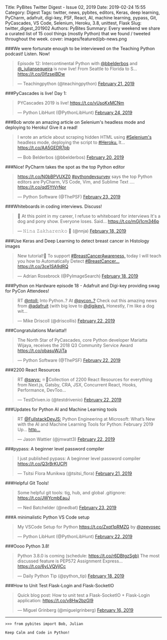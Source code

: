 Title: PyBites Twitter Digest - Issue 02, 2019
Date: 2019-02-24 15:55
Category: Digest
Tags: twitter, news, pybites, editors, Keras, deep learning, PyCharm, adafruit, digi-key, PSF, React, AI, machine learning, pypass, Git, PyCascades, VS Code, Selenium, Heroku, 3.8, unittest, Flask
Slug: twitter_digest_201902
Authors: PyBites
Summary: Every weekend we share a curated list of 15 cool things (mostly Python) that we found / tweeted throughout the week.
cover: images/featured/pb-news.png


###We were fortunate enough to be interviewed on the Teaching Python podcast! Listen. Now!

<blockquote class="twitter-tweet"><p>Episode 12: Intercontinental Python with <a href="https://twitter.com/@bbelderbos" target="_blank">@bbelderbos</a> and <a href="https://twitter.com/@_juliansequeira" target="_blank">@_juliansequeira</a> is now live! From Seattle to Florida to S… <a href="https://t.co/0lfzseiBDw" title="https://t.co/0lfzseiBDw" target="_blank">https://t.co/0lfzseiBDw</a></p>— Teachingpython (@teachingpython) <a href="https://twitter.com/teachingpython/status/1098623263532568576" data-datetime="2019-02-21T16:39:32+00:00">February 21, 2019</a></blockquote>


###PyCascades is live! Day 1:

<blockquote class="twitter-tweet"><p>PYCascades 2019 is live! <a href="https://t.co/vUsoKxMCNm" title="https://t.co/vUsoKxMCNm" target="_blank">https://t.co/vUsoKxMCNm</a></p>— Python LibHunt (@PythonLibHunt) <a href="https://twitter.com/PythonLibHunt/status/1099521124575076353" data-datetime="2019-02-24T04:07:18+00:00">February 24, 2019</a></blockquote>


###Bob wrote an amazing article on Selenium's headless mode and deploying to Heroku! Give it a read!

<blockquote class="twitter-tweet"><p>I wrote an article about scraping hidden HTML using <a href="https://twitter.com/search/#Selenium's" target="_blank">#Selenium's</a> headless mode, deploying the script to <a href="https://twitter.com/search/#Heroku." target="_blank">#Heroku.</a> It… <a href="https://t.co/AA5GEDR7pb" title="https://t.co/AA5GEDR7pb" target="_blank">https://t.co/AA5GEDR7pb</a></p>— Bob Belderbos (@bbelderbos) <a href="https://twitter.com/bbelderbos/status/1098151204981534720" data-datetime="2019-02-20T09:23:44+00:00">February 20, 2019</a></blockquote>


###Nice! PyCharm takes the spot as the top Python editor

<blockquote class="twitter-tweet"><p><a href="https://t.co/N0bBPVUXZ0" title="https://t.co/N0bBPVUXZ0" target="_blank">https://t.co/N0bBPVUXZ0</a> <a href="https://twitter.com/search/#pythondevsurvey" target="_blank">#pythondevsurvey</a> says the top Python editors are PyCharm, VS Code, Vim, and Sublime Text .… <a href="https://t.co/qd5YtVrNpr" title="https://t.co/qd5YtVrNpr" target="_blank">https://t.co/qd5YtVrNpr</a></p>— Python Software (@ThePSF) <a href="https://twitter.com/ThePSF/status/1099209497480962048" data-datetime="2019-02-23T07:29:01+00:00">February 23, 2019</a></blockquote>


###Whiteboards in coding interviews. Discuss!

<blockquote class="twitter-tweet"><p>💯 At this point in my career, I refuse to whiteboard for interviews It's a dog and pony show. Everyone loses. Said… <a href="https://t.co/mGj1cm346p" title="https://t.co/mGj1cm346p" target="_blank">https://t.co/mGj1cm346p</a></p>— 𝙽𝚒𝚗𝚊 𝚉𝚊𝚔𝚑𝚊𝚛𝚎𝚗𝚔𝚘 🐍 (@nnja) <a href="https://twitter.com/nnja/status/1097634765371367424" data-datetime="2019-02-18T23:11:35+00:00">February 18, 2019</a></blockquote>


###Use Keras and Deep Learning to detect breast cancer in Histology images

<blockquote class="twitter-tweet"><p>New tutorial!🚀 To support <a href="https://twitter.com/search/#BreastCancerAwareness," target="_blank">#BreastCancerAwareness,</a> today I will teach you how to Automatically Detect <a href="https://twitter.com/search/#BreastCancer…" target="_blank">#BreastCancer…</a> <a href="https://t.co/3ce1SA9dRQ" title="https://t.co/3ce1SA9dRQ" target="_blank">https://t.co/3ce1SA9dRQ</a></p>— Adrian Rosebrock (@PyImageSearch) <a href="https://twitter.com/PyImageSearch/status/1097513013349896192" data-datetime="2019-02-18T15:07:47+00:00">February 18, 2019</a></blockquote>


###Python on Hardware episode 18 - Adafruit and Digi-key providing swag for PyCon Attendees!

<blockquote class="twitter-tweet"><p>RT <a href="https://twitter.com/@ntoll:" target="_blank">@ntoll:</a> Into Python..? At <a href="https://twitter.com/@pycon..?" target="_blank">@pycon..?</a> Check out this amazing news from <a href="https://twitter.com/@adafruit" target="_blank">@adafruit</a> (with big love to <a href="https://twitter.com/@digikey)." target="_blank">@digikey).</a> Honestly, I'm like a dog wit…</p>— Mike Driscoll (@driscollis) <a href="https://twitter.com/driscollis/status/1098985171666288640" data-datetime="2019-02-22T16:37:37+00:00">February 22, 2019</a></blockquote>


###Congratulations Mariatta!!

<blockquote class="twitter-tweet"><p>The North Star of PyCascades, core Python developer Mariatta Wijaya, receives the 2018 Q3 Community Service Award <a href="https://t.co/obasuWJiTa" title="https://t.co/obasuWJiTa" target="_blank">https://t.co/obasuWJiTa</a></p>— Python Software (@ThePSF) <a href="https://twitter.com/ThePSF/status/1098961147384995840" data-datetime="2019-02-22T15:02:09+00:00">February 22, 2019</a></blockquote>


###2200 React Resources

<blockquote class="twitter-tweet"><p>RT <a href="https://twitter.com/@swyx:" target="_blank">@swyx:</a> ⚛️🤯Collection of 2200 React Resources for everything from Next.js, Gatsby, CRA, JSX, Concurrent React, Hooks, Performance, DevToo…</p>— TestDriven.io (@testdrivenio) <a href="https://twitter.com/testdrivenio/status/1099016872723283968" data-datetime="2019-02-22T18:43:35+00:00">February 22, 2019</a></blockquote>


###Updates for Python AI and Machine Learning tools

<blockquote class="twitter-tweet"><p>RT <a href="https://twitter.com/@FullstackDevJS:" target="_blank">@FullstackDevJS:</a> Python Engineering at Microsoft: What’s New with the AI and Machine Learning Tools for Python: February 2019 Up... <a href="http…" title="http…" target="_blank">http…</a></p>— Jason Wattier (@jmwatt3) <a href="https://twitter.com/jmwatt3/status/1099043777937735682" data-datetime="2019-02-22T20:30:30+00:00">February 22, 2019</a></blockquote>


###pypass: A beginner level password compiler

<blockquote class="twitter-tweet"><p>I just published pypass: A beginner level password compiler <a href="https://t.co/Q3rBrKUCPl" title="https://t.co/Q3rBrKUCPl" target="_blank">https://t.co/Q3rBrKUCPl</a></p>— Tsitsi Flora Munikwa (@tsitsi_flora) <a href="https://twitter.com/tsitsi_flora/status/1098685397868138497" data-datetime="2019-02-21T20:46:26+00:00">February 21, 2019</a></blockquote>


###Helpful Git Tools!

<blockquote class="twitter-tweet"><p>Some helpful git tools: tig, hub, and global .gitignore: <a href="https://t.co/JWYcmbEauJ" title="https://t.co/JWYcmbEauJ" target="_blank">https://t.co/JWYcmbEauJ</a></p>— Ned Batchelder (@nedbat) <a href="https://twitter.com/nedbat/status/1099376556701609985" data-datetime="2019-02-23T18:32:51+00:00">February 23, 2019</a></blockquote>


###A minimalistic Python VS Code setup

<blockquote class="twitter-tweet"><p>My VSCode Setup for Python <a href="https://t.co/Zxqt1pRMZG" title="https://t.co/Zxqt1pRMZG" target="_blank">https://t.co/Zxqt1pRMZG</a> by <a href="https://twitter.com/@zeevosec" target="_blank">@zeevosec</a></p>— Python LibHunt (@PythonLibHunt) <a href="https://twitter.com/PythonLibHunt/status/1098826502643171333" data-datetime="2019-02-22T06:07:08+00:00">February 22, 2019</a></blockquote>


###Oooo Python 3.8!

<blockquote class="twitter-tweet"><p>Python 3.8.0 is coming (schedule: <a href="https://t.co/r6DBtgzSgb)" title="https://t.co/r6DBtgzSgb)" target="_blank">https://t.co/r6DBtgzSgb)</a> The most discussed feature is PEP572 Assignment Express… <a href="https://t.co/6yLVQVjlCc" title="https://t.co/6yLVQVjlCc" target="_blank">https://t.co/6yLVQVjlCc</a></p>— Daily Python Tip (@python_tip) <a href="https://twitter.com/python_tip/status/1097632100323377152" data-datetime="2019-02-18T23:01:00+00:00">February 18, 2019</a></blockquote>


###How to Unit Test Flask-Login and Flask-SocketIO

<blockquote class="twitter-tweet"><p>Quick blog post: How to unit test a Flask-SocketIO + Flask-Login application: <a href="https://t.co/v8Hw2bzGI9" title="https://t.co/v8Hw2bzGI9" target="_blank">https://t.co/v8Hw2bzGI9</a></p>— Miguel Grinberg (@miguelgrinberg) <a href="https://twitter.com/miguelgrinberg/status/1096854492908322816" data-datetime="2019-02-16T19:31:04+00:00">February 16, 2019</a></blockquote>


---

	>>> from pybites import Bob, Julian

	Keep Calm and Code in Python!
